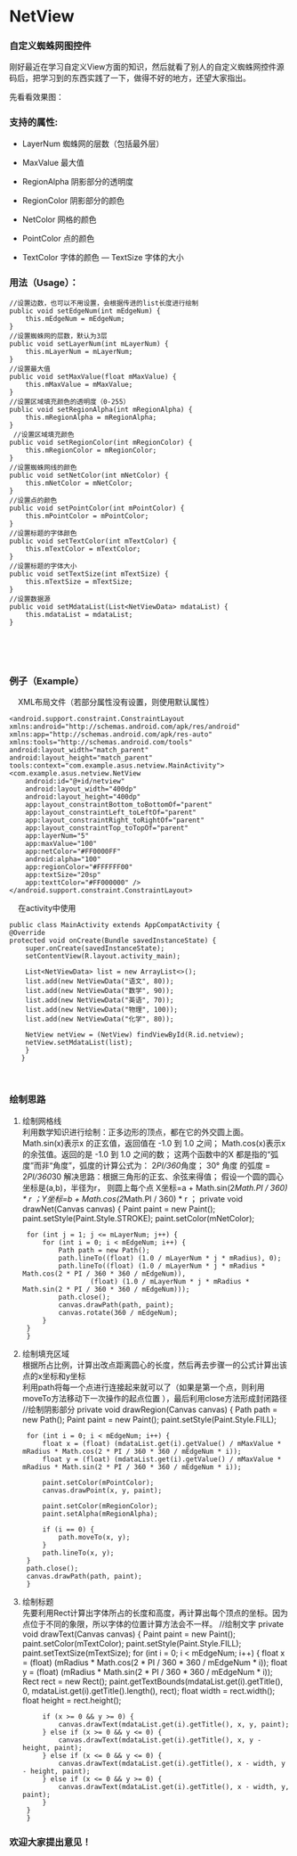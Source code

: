# NetView
### 自定义蜘蛛网图控件

刚好最近在学习自定义View方面的知识，然后就看了别人的自定义蜘蛛网控件源码后，把学习到的东西实践了一下，做得不好的地方，还望大家指出。

先看看效果图：

### 支持的属性:
- LayerNum 蜘蛛网的层数（包括最外层）
+ MaxValue 最大值
* RegionAlpha  阴影部分的透明度
+ RegionColor  阴影部分的颜色
* NetColor  网格的颜色
- PointColor 点的颜色
+ TextColor  字体的颜色
— TextSize  字体的大小

### 用法（Usage）：
    //设置边数，也可以不用设置，会根据传进的list长度进行绘制
    public void setEdgeNum(int mEdgeNum) {
        this.mEdgeNum = mEdgeNum;
    }
    //设置蜘蛛网的层数，默认为3层
    public void setLayerNum(int mLayerNum) {
        this.mLayerNum = mLayerNum;
    }
    //设置最大值
    public void setMaxValue(float mMaxValue) {
        this.mMaxValue = mMaxValue;
    }
    //设置区域填充颜色的透明度（0-255）
    public void setRegionAlpha(int mRegionAlpha) {
        this.mRegionAlpha = mRegionAlpha;
    }
     //设置区域填充颜色
    public void setRegionColor(int mRegionColor) {
        this.mRegionColor = mRegionColor;
    }
    //设置蜘蛛网线的颜色
    public void setNetColor(int mNetColor) {
        this.mNetColor = mNetColor;
    }
    //设置点的颜色
    public void setPointColor(int mPointColor) {
        this.mPointColor = mPointColor;
    }
    //设置标题的字体颜色
    public void setTextColor(int mTextColor) {
        this.mTextColor = mTextColor;
    }
    //设置标题的字体大小
    public void setTextSize(int mTextSize) {
        this.mTextSize = mTextSize;
    }
    //设置数据源
    public void setMdataList(List<NetViewData> mdataList) {
        this.mdataList = mdataList;
    }
    
   
    
### 例子（Example）
    
    XML布局文件（若部分属性没有设置，则使用默认属性）
    
    <android.support.constraint.ConstraintLayout xmlns:android="http://schemas.android.com/apk/res/android"
    xmlns:app="http://schemas.android.com/apk/res-auto"
    xmlns:tools="http://schemas.android.com/tools"
    android:layout_width="match_parent"
    android:layout_height="match_parent"
    tools:context="com.example.asus.netview.MainActivity">
    <com.example.asus.netview.NetView
        android:id="@+id/netview"
        android:layout_width="400dp"
        android:layout_height="400dp"
        app:layout_constraintBottom_toBottomOf="parent"
        app:layout_constraintLeft_toLeftOf="parent"
        app:layout_constraintRight_toRightOf="parent"
        app:layout_constraintTop_toTopOf="parent"
        app:layerNum="5"
        app:maxValue="100"
        app:netColor="#FF0000FF"
        android:alpha="100"
        app:regionColor="#FFFFFF00"
        app:textSize="20sp"
        app:texttColor="#FF000000" />
    </android.support.constraint.ConstraintLayout>
    
    在activity中使用
    
    public class MainActivity extends AppCompatActivity {
    @Override
    protected void onCreate(Bundle savedInstanceState) {
        super.onCreate(savedInstanceState);
        setContentView(R.layout.activity_main);
        
        List<NetViewData> list = new ArrayList<>();
        list.add(new NetViewData("语文", 80));
        list.add(new NetViewData("数学", 90));
        list.add(new NetViewData("英语", 70));
        list.add(new NetViewData("物理", 100));
        list.add(new NetViewData("化学", 80));
        
        NetView netView = (NetView) findViewById(R.id.netview);
        netView.setMdataList(list);
        }
       }
       
### 绘制思路
1. 绘制网格线
<br>利用数学知识进行绘制：正多边形的顶点，都在它的外交圆上面。
Math.sin(x)表示x 的正玄值，返回值在 -1.0 到 1.0 之间；
Math.cos(x)表示x 的余弦值。返回的是 -1.0 到 1.0 之间的数；
这两个函数中的X 都是指的“弧度”而非“角度”，弧度的计算公式为： 2*PI/360*角度；
30° 角度 的弧度 = 2*PI/360*30
解决思路：根据三角形的正玄、余弦来得值；
假设一个圆的圆心坐标是(a,b)，半径为r，
则圆上每个点   X坐标=a + Math.sin(2*Math.PI / 360) * r ；Y坐标=b + Math.cos(2*Math.PI / 360) * r ；
    private void drawNet(Canvas canvas) {
        Paint paint = new Paint();
        paint.setStyle(Paint.Style.STROKE);
        paint.setColor(mNetColor);

        for (int j = 1; j <= mLayerNum; j++) {
            for (int i = 0; i < mEdgeNum; i++) {
                Path path = new Path();
                path.lineTo((float) (1.0 / mLayerNum * j * mRadius), 0);
                path.lineTo((float) (1.0 / mLayerNum * j * mRadius * Math.cos(2 * PI / 360 * 360 / mEdgeNum)),
                        (float) (1.0 / mLayerNum * j * mRadius * Math.sin(2 * PI / 360 * 360 / mEdgeNum)));
                path.close();
                canvas.drawPath(path, paint);
                canvas.rotate(360 / mEdgeNum);
            }
        }
        }

2. 绘制填充区域
<br>根据所占比例，计算出改点距离圆心的长度，然后再去步骤一的公式计算出该点的x坐标和y坐标
<br>利用path将每一个点进行连接起来就可以了（如果是第一个点，则利用moveTo方法移动下一次操作的起点位置
），最后利用close方法形成封闭路径
    //绘制阴影部分
    private void drawRegion(Canvas canvas) {
        Path path = new Path();
        Paint paint = new Paint();
        paint.setStyle(Paint.Style.FILL);

        for (int i = 0; i < mEdgeNum; i++) {
            float x = (float) (mdataList.get(i).getValue() / mMaxValue * mRadius * Math.cos(2 * PI / 360 * 360 / mEdgeNum * i));
            float y = (float) (mdataList.get(i).getValue() / mMaxValue * mRadius * Math.sin(2 * PI / 360 * 360 / mEdgeNum * i));

            paint.setColor(mPointColor);
            canvas.drawPoint(x, y, paint);

            paint.setColor(mRegionColor);
            paint.setAlpha(mRegionAlpha);

            if (i == 0) {
                path.moveTo(x, y);
            }
            path.lineTo(x, y);
        }
        path.close();
        canvas.drawPath(path, paint);
        }
    
3. 绘制标题
<br>先要利用Rect计算出字体所占的长度和高度，再计算出每个顶点的坐标。因为点位于不同的象限，所以字体的位置计算方法会不一样。
     //绘制文字
    private void drawText(Canvas canvas) {
        Paint paint = new Paint();
        paint.setColor(mTextColor);
        paint.setStyle(Paint.Style.FILL);
        paint.setTextSize(mTextSize);
        for (int i = 0; i < mEdgeNum; i++) {
            float x = (float) (mRadius * Math.cos(2 * PI / 360 * 360 / mEdgeNum * i));
            float y = (float) (mRadius * Math.sin(2 * PI / 360 * 360 / mEdgeNum * i));
            Rect rect = new Rect();
            paint.getTextBounds(mdataList.get(i).getTitle(), 0, mdataList.get(i).getTitle().length(), rect);
            float width = rect.width();
            float height = rect.height();

            if (x >= 0 && y >= 0) {
                canvas.drawText(mdataList.get(i).getTitle(), x, y, paint);
            } else if (x >= 0 && y <= 0) {
                canvas.drawText(mdataList.get(i).getTitle(), x, y - height, paint);
            } else if (x <= 0 && y <= 0) {
                canvas.drawText(mdataList.get(i).getTitle(), x - width, y - height, paint);
            } else if (x <= 0 && y >= 0) {
                canvas.drawText(mdataList.get(i).getTitle(), x - width, y, paint);
            }
        }
        }       
       
### 欢迎大家提出意见！
   
    
    
    
    

